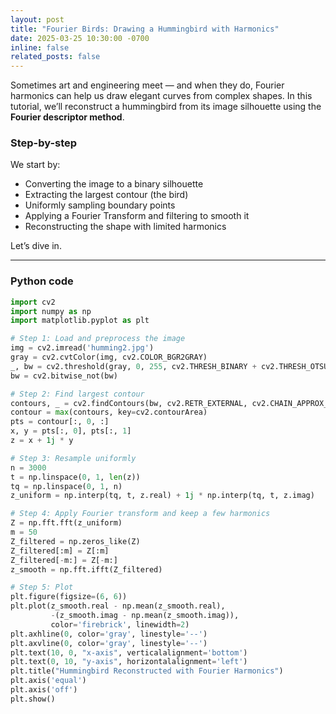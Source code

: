 ```yaml
---
layout: post
title: "Fourier Birds: Drawing a Hummingbird with Harmonics"
date: 2025-03-25 10:30:00 -0700
inline: false
related_posts: false
---
```


Sometimes art and engineering meet — and when they do, Fourier harmonics can help us draw elegant curves from complex shapes. In this tutorial, we’ll reconstruct a hummingbird from its image silhouette using the **Fourier descriptor method**.

### Step-by-step

We start by:
- Converting the image to a binary silhouette
- Extracting the largest contour (the bird)
- Uniformly sampling boundary points
- Applying a Fourier Transform and filtering to smooth it
- Reconstructing the shape with limited harmonics

Let’s dive in.

---

### Python code

```python
import cv2
import numpy as np
import matplotlib.pyplot as plt

# Step 1: Load and preprocess the image
img = cv2.imread('humming2.jpg')
gray = cv2.cvtColor(img, cv2.COLOR_BGR2GRAY)
_, bw = cv2.threshold(gray, 0, 255, cv2.THRESH_BINARY + cv2.THRESH_OTSU)
bw = cv2.bitwise_not(bw)

# Step 2: Find largest contour
contours, _ = cv2.findContours(bw, cv2.RETR_EXTERNAL, cv2.CHAIN_APPROX_NONE)
contour = max(contours, key=cv2.contourArea)
pts = contour[:, 0, :]
x, y = pts[:, 0], pts[:, 1]
z = x + 1j * y

# Step 3: Resample uniformly
n = 3000
t = np.linspace(0, 1, len(z))
tq = np.linspace(0, 1, n)
z_uniform = np.interp(tq, t, z.real) + 1j * np.interp(tq, t, z.imag)

# Step 4: Apply Fourier transform and keep a few harmonics
Z = np.fft.fft(z_uniform)
m = 50
Z_filtered = np.zeros_like(Z)
Z_filtered[:m] = Z[:m]
Z_filtered[-m:] = Z[-m:]
z_smooth = np.fft.ifft(Z_filtered)

# Step 5: Plot
plt.figure(figsize=(6, 6))
plt.plot(z_smooth.real - np.mean(z_smooth.real),
         -(z_smooth.imag - np.mean(z_smooth.imag)),
         color='firebrick', linewidth=2)
plt.axhline(0, color='gray', linestyle='--')
plt.axvline(0, color='gray', linestyle='--')
plt.text(10, 0, "x-axis", verticalalignment='bottom')
plt.text(0, 10, "y-axis", horizontalalignment='left')
plt.title("Hummingbird Reconstructed with Fourier Harmonics")
plt.axis('equal')
plt.axis('off')
plt.show()

```